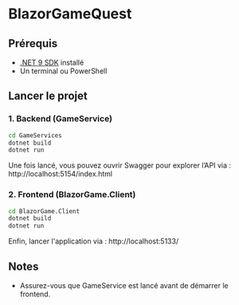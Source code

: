 # BlazorGameQuest

## Prérequis

- [.NET 9 SDK](https://dotnet.microsoft.com/en-us/download/dotnet/9.0) installé
- Un terminal ou PowerShell

## Lancer le projet

### 1. Backend (GameService)

```bash
cd GameServices
dotnet build
dotnet run
```
Une fois lancé, vous pouvez ouvrir Swagger pour explorer l’API via : 
http://localhost:5154/index.html

### 2. Frontend (BlazorGame.Client)

```bash
cd BlazorGame.Client
dotnet build
dotnet run
```
Enfin, lancer l'application via : 
http://localhost:5133/

## Notes

- Assurez-vous que GameService est lancé avant de démarrer le frontend.